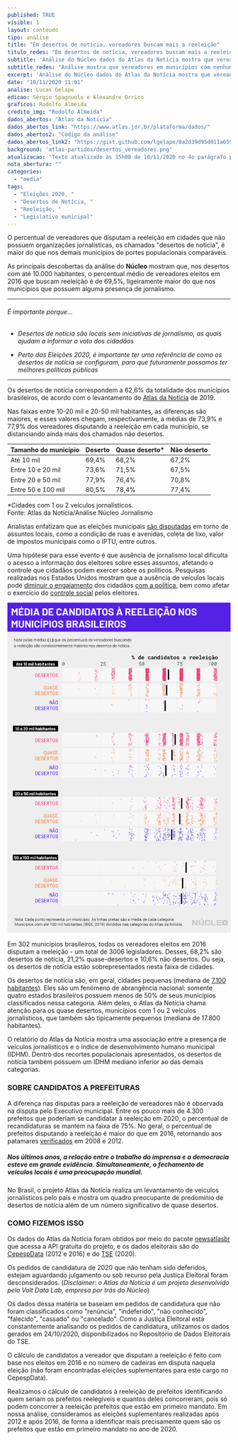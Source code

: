 ```yaml
---
published: TRUE
visible: 1
layout: conteudo
tipo: análise
title: "Em desertos de notícia, vereadores buscam mais a reeleição"
titulo_redes: "Em desertos de notícia, vereadores buscam mais a reeleição"
subtitle: 'Análise do Núcleo dados do Atlas da Notícia mostra que vereadores em municípios com nenhuma ou pouca presença de jornalismo são mais prováveis a buscar a reeleição.'
subtitle_redes: "Análise mostra que vereadores em municípios com nenhuma ou pouca presença de jornalismo são mais prováveis a buscar a reeleição"
excerpt: 'Análise do Núcleo dados do Atlas da Notícia mostra que vereadores em municípios com nenhuma ou pouca presença de jornalismo são mais prováveis a buscar a reeleição'
date: "10/11/2020 11:01"
analise: Lucas Gelape
edicao: Sérgio Spagnuolo e Alexandre Orrico
graficos: Rodolfo Almeida
credito_img: "Rodolfo Almeida"
dados_abertos: "Atlas da Notícia"
dados_abertos_link: "https://www.atlas.jor.br/plataforma/dados/"
dados_abertos2: "Código da análise"
dados_abertos_link2: "https://gist.github.com/lgelape/0a2d39d95d011a65911211ce691c8c7d"
background: 'atlas-partidos/desertos_vereadores.png'
atualizacao: "Texto atualizado às 15h08 de 10/11/2020 no 4o parágrafo para tornar a explicação mais clara. Nenhum dado foi alterado."
nota_abertura: ""
categories:
  - "media"
tags:
  - "Eleições 2020, "
  - "Desertos de Notícia, "
  - "Reeleição, "
  - "Legislativo municipal"
---
```


O percentual de vereadores que disputam a reeleição em cidades que não possuem organizações jornalísticas, os chamados "desertos de notícia", é maior do que nos demais municípios de portes populacionais comparáveis.

As principais descobertas da análise do **Núcleo** mostram que, nos desertos com até 10.000 habitantes, o percentual médio de vereadores eleitos em 2016 que buscam reeleição é de 69,5%, ligeiramente maior do que nos municípios que possuem alguma presença de jornalismo.

---

###### É importante porque...

- *Desertos de notícia são locais sem iniciativas de jornalismo, as quais ajudam a informar o voto dos cidadãos*

- *Perto das Eleições 2020, é importante ter uma referência de como os desertos de notícia se configuram, para que futuramente possamos ter melhores políticas públicas*

---

Os desertos de notícia correspondem a 62,6% da totalidade dos municípios brasileiros, de acordo com o levantamento do [Atlas da Notícia](https://www.atlas.jor.br/desertos-de-noticia/) de 2019.

Nas faixas entre 10-20 mil e 20-50 mil habitantes, as diferenças são maiores, e esses valores chegam, respectivamente, a médias de 73,9% e 77,9% dos vereadores disputando a reeleição em cada município, se distanciando ainda mais dos chamados não desertos.

| Tamanho do município | Deserto | Quase deserto* | Não deserto |
|----------------------|---------|---------------|-------------|
| Até 10 mil           | 69,4%    | 68,2%          | 67,2%      |
| Entre 10 e 20 mil    | 73,6%   | 71,5%          | 67,5%        |
| Entre 20 e 50 mil    | 77,9%    | 76,4%          | 70,8%        |
| Entre 50 e 100 mil   | 80,5%    | 78,4%          | 77,4%        |

<figcaption>*Cidades com 1 ou 2 veículos jornalísticos. <br>Fonte: Atlas da Notícia/Análise Núcleo Jornalismo</figcaption>


Analistas enfatizam que as eleições municipais [são disputadas](https://www1.folha.uol.com.br/poder/2020/07/acabou-a-era-dos-disparos-em-massa-em-eleicoes-a-privacidade-esta-mais-discutida-diz-pesquisador.shtml) em torno de assuntos locais, como a condição de ruas e avenidas, coleta de lixo, valor de impostos municipais como o IPTU, entre outros.

Uma hipótese para esse evento é que ausência de jornalismo local dificulta o acesso a informação dos eleitores sobre esses assuntos, afetando o controle que cidadãos podem exercer sobre os políticos. Pesquisas realizadas nos Estados Unidos mostram que a ausência de veículos locais pode [diminuir o engajamento](https://www.tandfonline.com/doi/full/10.1080/10584609.2012.762817) dos cidadãos [com a política](https://www.dannyhayes.org/uploads/6/9/8/5/69858539/decline.pdf), bem como afetar o exercício do [controle social](https://www.jstor.org/stable/10.1086/652903?seq=1) pelos eleitores.

![](../img/atlas-partidos/grafico_atlas_vereadores.png)

Em 302 municípios brasileiros, todos os vereadores eleitos em 2016 disputam a reeleição - um total de 3006 legisladores. Desses, 68,2% são desertos de notícia, 21,2% quase-desertos e 10,6% não desertos. Ou seja, os desertos de notícia estão sobrepresentados nesta faixa de cidades.

Os desertos de notícia são, em geral, cidades pequenas (mediana de [7.100 habitantes](https://www.atlas.jor.br/desertos-de-noticia/)). Eles são um fenômeno de abrangência nacional: somente quatro estados brasileiros possuem menos de 50% de seus municípios classificados nessa categoria. Além deles, o Atlas da Notícia chama atenção para os quase desertos, municípios com 1 ou 2 veículos jornalísticos, que também são tipicamente pequenos (mediana de 17.800 habitantes).

O relatório do Atlas da Notícia mostra uma associação entre a presença de veículos jornalísticos e o índice de desenvolvimento humano municipal (IDHM). Dentro dos recortes populacionais apresentados, os desertos de notícia também possuem um IDHM mediano inferior ao das demais categorias.

### SOBRE CANDIDATOS A PREFEITURAS
A diferença nas disputas para a reeleição de vereadores não é observada na disputa pelo Executivo municipal. Entre os pouco mais de 4.300 prefeitos que poderiam se candidatar à reeleição em 2020, o percentual de recandidaturas se mantém na faixa de 75%. No geral, o percentual de prefeitos disputando a reeleição é maior do que em 2016, retornando aos patamares [verificados](https://www1.folha.uol.com.br/colunas/voto-a-voto/2020/09/reeleicao-de-prefeitos-e-o-efeito-da-pandemia-da-covid-19.shtml) em 2008 e 2012.

##### Nos últimos anos, a relação entre o trabalho da imprensa e a democracia esteve em grande evidência. Simultaneamente, o fechamento de veículos locais é uma preocupação mundial.

No Brasil, o projeto Atlas da Notícia realiza um levantamento de veículos jornalísticos pelo país e mostra um quadro preocupante de predomínio de desertos de notícia além de um número significativo de quase desertos.

### COMO FIZEMOS ISSO

Os dados do Atlas da Notícia foram obtidos por meio do pacote [newsatlasbr](https://github.com/voltdatalab/newsatlasbr) que acessa a API gratuita do projeto, e os dados eleitorais são do [CepespData](https://github.com/Cepesp-Fgv/cepesp-r) (2012 e 2016) e do [TSE](https://www.tse.jus.br/eleicoes/estatisticas/repositorio-de-dados-eleitorais-1/repositorio-de-dados-eleitorais) (2020).

Os pedidos de candidatura de 2020 que não tenham sido deferidos, estejam aguardando julgamento ou sob recurso pela Justiça Eleitoral foram desconsiderados. (_Disclaimer: o Atlas da Notícia é um projeto desenvolvido pelo Volt Data Lab, empresa por trás do Núcleo_)

Os dados dessa matéria se baseiam em pedidos de candidatura que não foram classificados como "renúncia", "indeferido", "não conhecido", "falecido", "cassado" ou "cancelado". Como a Justiça Eleitoral está constantemente analisando os pedidos de candidatura, utilizamos os dados gerados em 24/10/2020, disponibilizados no Repositório de Dados Eleitorais do TSE.

O cálculo de candidatos a vereador que disputam a reeleição é feito com base nos eleitos em 2016 e no número de cadeiras em disputa naquela eleição (não foram encontradas eleições suplementares para este cargo no CepespData).

Realizamos o cálculo de candidatos à reeleição de prefeitos identificando quem seriam os prefeitos reelegíveis e quantos deles concorreram, pois só podem concorrer à reeleição prefeitos que estão em primeiro mandato. Em nossa análise, consideramos as eleições suplementares realizadas após 2012 e após 2016, de forma a identificar mais precisamente quem são os prefeitos que estão em primeiro mandato no ano de 2020.
